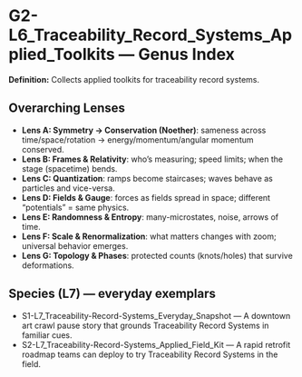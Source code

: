 # G2-L6_Traceability_Record_Systems_Applied_Toolkits — Genus Index
**Definition:** Collects applied toolkits for traceability record systems.

## Overarching Lenses

- **Lens A: Symmetry -> Conservation (Noether)**: sameness across time/space/rotation → energy/momentum/angular momentum conserved.
- **Lens B: Frames & Relativity**: who’s measuring; speed limits; when the stage (spacetime) bends.
- **Lens C: Quantization**: ramps become staircases; waves behave as particles and vice-versa.
- **Lens D: Fields & Gauge**: forces as fields spread in space; different “potentials” = same physics.
- **Lens E: Randomness & Entropy**: many-microstates, noise, arrows of time.
- **Lens F: Scale & Renormalization**: what matters changes with zoom; universal behavior emerges.
- **Lens G: Topology & Phases**: protected counts (knots/holes) that survive deformations.

## Species (L7) — everyday exemplars
- S1-L7_Traceability-Record-Systems_Everyday_Snapshot — A downtown art crawl pause story that grounds Traceability Record Systems in familiar cues.
- S2-L7_Traceability-Record-Systems_Applied_Field_Kit — A rapid retrofit roadmap teams can deploy to try Traceability Record Systems in the field.
